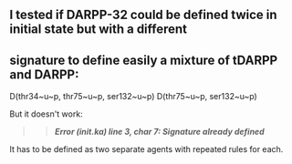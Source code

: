 ## I tested if DARPP-32 could be defined twice in initial state but with a different
## signature to define easily a mixture of tDARPP and DARPP:

D(thr34~u~p, thr75~u~p, ser132~u~p)
D(thr75~u~p, ser132~u~p)

But it doesn't work:
>> ***Error (init.ka) line 3, char 7: Signature already defined***

It has to be defined as two separate agents with repeated rules for each.
